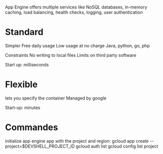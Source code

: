   App Engine offers multiple services like NoSQL databases, in-memory caching, load balancing, health checks, logging, user authentication

# Standard
Simpler
Free daily usage
Low usage at no charge
Java, python, go, php

Constraints
No writing to local files
Limits on third party software

Start up: milliseconds
# Flexible
lets you specify the container
Managed by google

Start-up: minutes

# Commandes
initialize app engine app with the project and region: gcloud app create --project=$DEVSHELL_PROJECT_ID
gcloud auth list
gcloud config list project

